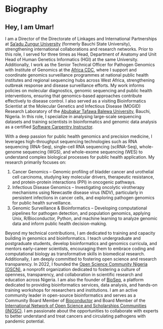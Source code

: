 # Biography

## Hey, I am Umar!

I am a Director of the Directorate of Linkages and International Partnerships at [Sa’adu Zungur University](https://basug.edu.ng/) (formerly Bauchi State University), strengthening international collaborations and research networks. Prior to this role, I served for three times as Head, Department of Anatomy and Unit Head of Human Genetics Informatics (HGI) at the same University. Additionally, I work as the Senior Technical Officer for Pathogen Genomics with Institute of Genomics at the [Africa CDC](https://africacdc.org/), where I support and coordinate genomics surveillance programmes at national public health institutes and regional sequencing hubs across West Africa, strengthening outbreak response and disease surveillance efforts. My work informs policies on molecular diagnostics, genomic sequencing and public health interventions, ensuring that genomics-based approaches contribute effectively to disease control. I also served as a visiting Bioinformatics Scientist at the Molecular Genetics and Infectious Disease (MOGID) Research Laboratory of the [Abubakar Tafawa Balewa University](https://www.atbu.edu.ng/web/front), Bauchi, Nigeria. In this role, I specialize in analysing large-scale sequencing datasets and training scientists in bioinformatics and genomic data analysis as a certified [Software Carpentry Instructor](https://carpentries.org/instructor-training/).

With a deep passion for public health genomics and precision medicine, I leverages high-throughput sequencing technologies such as RNA sequencing (RNA-Seq), single-cell RNA sequencing (scRNA-Seq), whole-genome sequencing (WGS), and whole-exome sequencing (WES) to understand complex biological processes for public health application. My research primarily focuses on:

1. Cancer Genomics – Genomic profiling of bladder cancer and urothelial cell carcinoma, studying key molecular drivers, therapeutic resistance, and protein-protein interactions (PPI) in oncogenic pathways.
1. Infectious Disease Genomics – Investigating oncolytic virotherapy mechanisms using Newcastle disease virus (NDV), particularly in persistent infections in cancer cells, and exploring pathogen genomics for public health surveillance.
1. Genomic Surveillance & Bioinformatics – Developing computational pipelines for pathogen detection, and population genomics, applying Unix, R/Bioconductor, Python, and machine learning to analyze genomic data and inform public health decision-making.

Beyond my technical contributions, I am dedicated to training and capacity building in genomics and bioinformatics. I teach undergraduate and postgraduate students, develop bioinformatics and genomics curricula, and mentors early-career scientists, encouraging them to embrace coding and computational biology as transformative skills in biomedical research. Additionally, I am deeply committed to fostering open science and research transparency. In 2022, I founded the [Open Science Community Nigeria (OSCN)](https://www.oscnigeria.org/), a nonprofit organization dedicated to fostering a culture of openness, transparency, and collaboration in scientific research and education across Nigeria. I am also the founder of [BioSeq](https://www.bioseqc.com/), a platform dedicated to providing bioinformatics services, data analysis, and hands-on training workshops for researchers and institutions. I am an active community leader in open-source bioinformatics and serves as a Community Board Member of [Bioconductor](https://bioconductor.org/about/community-advisory-board/#current-members) and Board Member of the [International Network of Open Science and Scholarships Communities (INOSC)](https://osc-international.com). I am passionate about the opportunities to collaborate with experts to better understand and treat cancers and circulating pathogens with pandemic potential.
